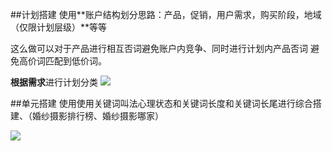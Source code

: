 ##计划搭建
使用**账户结构划分思路：产品，促销，用户需求，购买阶段，地域（仅限计划层级）**等等

这么做可以对于产品进行相互否词避免账户内竞争、同时进行计划内产品否词 避免高价词匹配到低价词。

**根据需求**进行计划分类
![](http://p0ab03b4b.bkt.clouddn.com/17-12-13/49764735.jpg)

##单元搭建
使用使用关键词叫法心理状态和关键词长度和关键词长尾进行综合搭建、（婚纱摄影排行榜、婚纱摄影哪家）

![](http://p0ab03b4b.bkt.clouddn.com/17-12-6/30480626.jpg)
